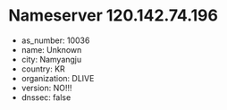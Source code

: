 # Nameserver 120.142.74.196

* as_number: 10036
* name: Unknown
* city: Namyangju
* country: KR
* organization: DLIVE
* version: NO!!!
* dnssec: false
